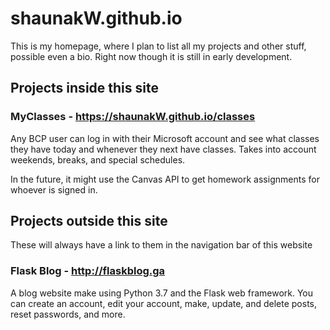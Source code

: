 # shaunakW.github.io
This is my homepage, where I plan to list all my projects and other stuff, possible even a bio.
Right now though it is still in early development.

## Projects inside this site

### MyClasses - https://shaunakW.github.io/classes
Any BCP user can log in with their Microsoft account and see what classes they have today and whenever they next have classes.
Takes into account weekends, breaks, and special schedules.

In the future, it might use the Canvas API to get homework assignments for whoever is signed in.

## Projects outside this site
These will always have a link to them in the navigation bar of this website

### Flask Blog - http://flaskblog.ga
A blog website make using Python 3.7 and the Flask web framework.
You can create an account, edit your account, make, update, and delete posts, reset passwords, and more.
